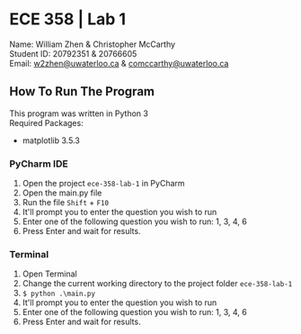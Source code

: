 # ECE 358 | Lab 1

Name: William Zhen & Christopher McCarthy <br />
Student ID: 20792351 & 20766605 <br />
Email: w2zhen@uwaterloo.ca & comccarthy@uwaterloo.ca

## How To Run The Program

This program was written in Python 3 <br />
Required Packages:
- matplotlib 3.5.3

### PyCharm IDE

1. Open the project `ece-358-lab-1` in PyCharm
2. Open the main.py file
3. Run the file `Shift` + `F10`
4. It'll prompt you to enter the question you wish to run
5. Enter one of the following question you wish to run: 1, 3, 4, 6
6. Press Enter and wait for results.

### Terminal

1. Open Terminal
2. Change the current working directory to the project folder `ece-358-lab-1`
3. ```$ python .\main.py```
4. It'll prompt you to enter the question you wish to run
5. Enter one of the following question you wish to run: 1, 3, 4, 6
6. Press Enter and wait for results.

